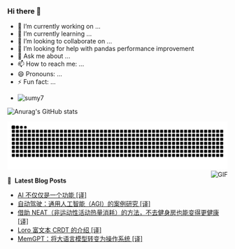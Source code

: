 ### Hi there 👋
<!--
**alloevil/alloevil** is a ✨ _special_ ✨ repository because its `README.md` (this file) appears on your GitHub profile.

Here are some ideas to get you started:

- 🔭 I’m currently working on ...
- 🌱 I’m currently learning ...
- 👯 I’m looking to collaborate on ...
- 🤔 I’m looking for help with ...
- 💬 Ask me about ...
- 📫 How to reach me: ...
- 😄 Pronouns: ...
- ⚡ Fun fact: ...
-->

- 🔭 I’m currently working on ...
- 🌱 I’m currently learning ...
- 👯 I’m looking to collaborate on ...
- 🤔 I’m looking for help with pandas performance improvement
- 💬 Ask me about ...
- 📫 How to reach me: ...
- 😄 Pronouns: ...
- ⚡ Fun fact: ...
  
+ ![sumy7](https://komarev.com/ghpvc/?username=alloevil)

![Anurag's GitHub stats](https://github-readme-stats.vercel.app/api?username=alloevil&show_icons=true&bg_color=00000000)

<picture align="center">
  <source media="(prefers-color-scheme: dark)" srcset="https://github.com/alloevil/alloevil/blob/output/github-contribution-grid-snake.svg">
  <source media="(prefers-color-scheme: dark)" srcset="https://github.com/alloevil/alloevil/blob/output/github-contribution-grid-snake.svg">
  <img alt="github contribution grid snake animation" src="https://github.com/alloevil/alloevil/blob/output/github-contribution-grid-snake.svg">
</picture>

<img align="right" alt="GIF" src="https://raw.githubusercontent.com/JoeyBling/JoeyBling/master/pic/pusheencode.gif" />

📕 &nbsp;**Latest Blog Posts**
<!-- BLOG-POST-LIST:START -->
- [AI 不仅仅是一个功能 [译]](https://baoyu.io/translations/ai/ai-is-not-a-feature)
- [自动驾驶：通用人工智能（AGI）的案例研究 [译]](https://baoyu.io/translations/ai/self-driving-as-a-case-study-for-agi)
- [借助 NEAT（非运动性活动热量消耗）的方法，不去健身房也能变得更健康 [译]](https://baoyu.io/translations/fitness/neat-fitness-non-exercise-activity-thermogenesis)
- [Loro 富文本 CRDT 的介绍 [译]](https://baoyu.io/translations/frontend/introduction-to-loros-rich-text-crdt)
- [MemGPT：将大语言模型转变为操作系统 [译]](https://baoyu.io/translations/ai-paper/2310.08560-memgpt-towards-llms-as-operating-systems)
<!-- BLOG-POST-LIST:END -->
